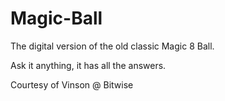 # Magic-Ball
The digital version of the old classic Magic 8 Ball.

Ask it anything, it has all the answers.

Courtesy of Vinson @ Bitwise
